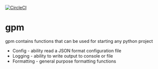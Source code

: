 [![CircleCI](https://circleci.com/gh/vikc07/gpm.svg?style=svg)](https://circleci.com/gh/vikc07/gpm)

# gpm
gpm contains functions that can be used for starting any python project

* Config - ability read a JSON format configuration file
* Logging - ability to write output to console or file
* Formatting - general purpose formatting functions
